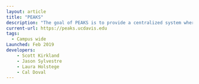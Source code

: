 ```yaml
---
layout: article
title: "PEAKS"
description: "The goal of PEAKS is to provide a centralized system where teams can plan and track their most critical resources, enabling them to answer difficult questions like exactly which keys and computers are assigned to a specific person, when they acknowledged receipt of those items, what rooms they can access with those keys, and much, much more."
current-url: https://peaks.ucdavis.edu
tags:
  - Campus wide
Launched: Feb 2019
developers:
    - Scott Kirkland
    - Jason Sylvestre
    - Laura Holstege
    - Cal Doval
---
```

